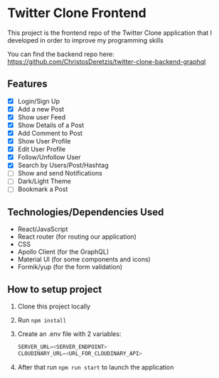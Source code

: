 # Twitter Clone Frontend

This project is the frontend repo of the Twitter Clone application that I developed in order to improve my programming skills

You can find the backend repo here: https://github.com/ChristosDeretzis/twitter-clone-backend-graphql

## Features
- [x] Login/Sign Up
- [x] Add a new Post
- [x] Show user Feed
- [x] Show Details of a Post 
- [x] Add Comment to Post
- [x] Show User Profile
- [x] Edit User Profile
- [x] Follow/Unfollow User
- [x] Search by Users/Post/Hashtag
- [ ] Show and send Notifications
- [ ] Dark/Light Theme
- [ ] Bookmark a Post

## Technologies/Dependencies Used
- React/JavaScript
- React router (for routing our application)
- CSS
- Apollo Client (for the GraphQL)
- Material UI (for some components and icons)
- Formik/yup (for the form validation)

## How to setup project
1. Clone this project locally
2. Run `npm install`
3. Create an .env file with 2 variables:
   
    ```js
    SERVER_URL=<SERVER_ENDPOINT> 
    CLOUDINARY_URL=<URL_FOR_CLOUDINARY_API>
    ```
4. After that run `npm run start` to launch the application
